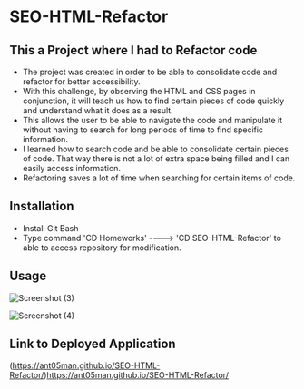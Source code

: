 # SEO-HTML-Refactor

## This a Project where I had to Refactor code

- The project was created in order to be able to consolidate code and refactor for better accessibility.
- With this challenge, by observing the HTML and CSS pages in conjunction, it will teach us how to find certain pieces of code quickly and understand what it does as a result.
- This allows the user to be able to navigate the code and manipulate it without having to search for long periods of time to find specific information.
- I learned how to search code and be able to consolidate certain pieces of code. That way there is not a lot of extra space being filled and I can easily access information.
- Refactoring saves a lot of time when searching for certain items of code.

## Installation

- Install Git Bash
- Type command 'CD Homeworks' ----> 'CD SEO-HTML-Refactor' to able to access repository for modification.

## Usage
![Screenshot (3)](https://github.com/ant05man/SEO-HTML-Refactor/assets/132954354/83cd1b8f-afea-4c4d-a0ee-bae867f15c49)


![Screenshot (4)](https://github.com/ant05man/SEO-HTML-Refactor/assets/132954354/0a59c335-4ed9-4eaa-8880-3f27086fd123)

## Link to Deployed Application
(https://ant05man.github.io/SEO-HTML-Refactor/)https://ant05man.github.io/SEO-HTML-Refactor/
